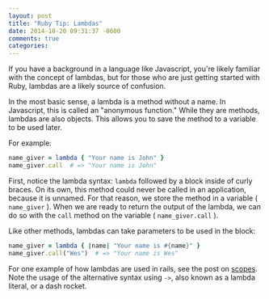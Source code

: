```yaml
---
layout: post
title: "Ruby Tip: Lambdas"
date: 2014-10-20 09:31:37 -0600
comments: true
categories:
---
```


If you have a background in a language like Javascript, you're likely familiar
with the concept of lambdas, but for those who are just getting started with
Ruby, lambdas are a likely source of confusion.

In the most basic sense, a lambda is a method without a name. In Javascript, this
is called an "anonymous function." While they are methods, lambdas are also objects.
This allows you to save the method to a variable to be used later.

For example:

```ruby
name_giver = lambda { "Your name is John" }
name_giver.call  # => "Your name is John"
```

First, notice the lambda syntax: `lambda` followed by a block inside of curly braces.
On its own, this method could never be called in an application, because it is
unnamed. For that reason, we store the method in a variable ( `name_giver` ). When we
are ready to return the output of the lambda, we can do so with the `call` method
on the variable ( `name_giver.call` ).

Like other methods, lambdas can take parameters to be used in the block:

```ruby
name_giver = lambda { |name| "Your name is #{name}" }
name_giver.call("Wes")  # => "Your name is Wes"
```

For one example of how lambdas are used in rails, see the post on
[scopes](/blog/2014/10/17/using-scopes/). Note the usage of the alternative syntax
using `->`, also known as a lambda literal, or a dash rocket.
